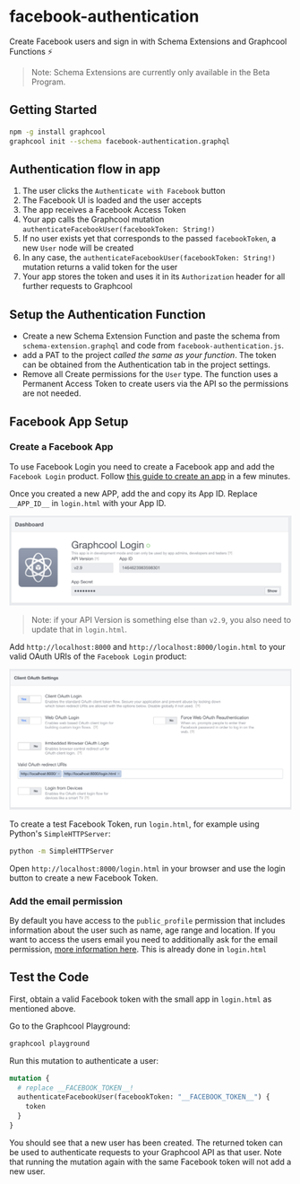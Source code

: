 # facebook-authentication

Create Facebook users and sign in with Schema Extensions and Graphcool Functions ⚡️

> Note: Schema Extensions are currently only available in the Beta Program.

## Getting Started

```sh
npm -g install graphcool
graphcool init --schema facebook-authentication.graphql
```

## Authentication flow in app

1. The user clicks the `Authenticate with Facebook` button
2. The Facebook UI is loaded and the user accepts
3. The app receives a Facebook Access Token
4. Your app calls the Graphcool mutation `authenticateFacebookUser(facebookToken: String!)`
5. If no user exists yet that corresponds to the passed `facebookToken`, a new `User` node will be created
6. In any case, the `authenticateFacebookUser(facebookToken: String!)` mutation returns a valid token for the user
7. Your app stores the token and uses it in its `Authorization` header for all further requests to Graphcool

## Setup the Authentication Function

* Create a new Schema Extension Function and paste the schema from `schema-extension.graphql` and code from `facebook-authentication.js`.
* add a PAT to the project *called the same as your function*. The token can be obtained from the Authentication tab in the project settings.
* Remove all Create permissions for the `User` type. The function uses a Permanent Access Token to create users via the API so the permissions are not needed.

## Facebook App Setup

### Create a Facebook App

To use Facebook Login you need to create a Facebook app and add the `Facebook Login` product. Follow [this guide to create an app](https://developers.facebook.com/docs/apps/register) in a few minutes.

Once you created a new APP, add the and copy its App ID. Replace `__APP_ID__` in `login.html` with your App ID.

![](app-id.png)


> Note: if your API Version is something else than `v2.9`, you also need to update that in `login.html`.

Add `http://localhost:8000` and `http://localhost:8000/login.html` to your valid OAuth URIs of the `Facebook Login` product:

![](facebook-login-settings.png)

To create a test Facebook Token, run `login.html`, for example using Python's `SimpleHTTPServer`:

```sh
python -m SimpleHTTPServer
```

Open `http://localhost:8000/login.html` in your browser and use the login button to create a new Facebook Token.

### Add the email permission

By default you have access to the `public_profile` permission that includes information about the user such as name, age range and location. If you want to access the users email you need to additionally ask for the email permission, [more information here](https://developers.facebook.com/docs/facebook-login/permissions/#adding). This is already done in `login.html`

## Test the Code

First, obtain a valid Facebook token with the small app in `login.html` as mentioned above.

Go to the Graphcool Playground:

```sh
graphcool playground
```

Run this mutation to authenticate a user:

```graphql
mutation {
  # replace __FACEBOOK_TOKEN__!
  authenticateFacebookUser(facebookToken: "__FACEBOOK_TOKEN__") {
    token
  }
}
```

You should see that a new user has been created. The returned token can be used to authenticate requests to your Graphcool API as that user. Note that running the mutation again with the same Facebook token will not add a new user.
